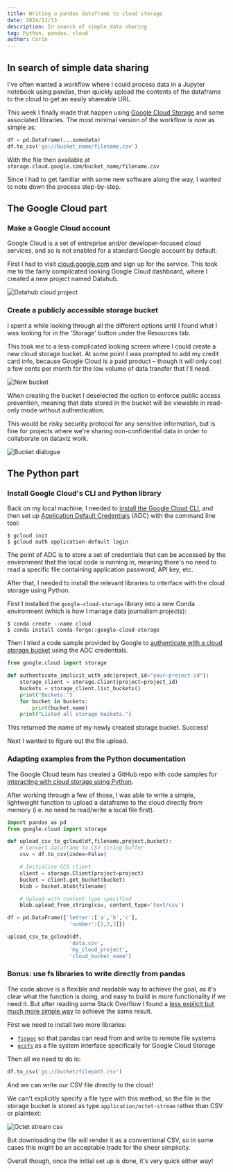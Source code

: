 ```yaml
---
title: Writing a pandas dataframe to cloud storage
date: 2024/11/13
description: In search of simple data sharing
tag: Python, pandas, cloud
author: Corin
---
```

## In search of simple data sharing 

I've often wanted a workflow where I could process data in a Jupyter notebook using pandas, then quickly upload the contents of the dataframe to the cloud to get an easily shareable URL.

This week I finally made that happen using [Google Cloud Storage](https://cloud.google.com/storage) and some associated libraries. The most minimal version of the workflow is now as simple as:

```python
df = pd.DataFrame(...somedata)
df.to_csv('gs://bucket_name/filename.csv')
```
With the file then available at `storage.cloud.google.com/bucket_name/filename.csv`

Since I had to get familiar with some new software along the way, I wanted to note down the process step-by-step.

## The Google Cloud part
### Make a Google Cloud account

Google Cloud is a set of entreprise and/or developer-focused cloud services, and so is not enabled for a standard Google account by default.

First I had to visit [cloud.google.com](https://cloud.google.com/) and sign up for the service. This took me to the fairly complicated looking Google Cloud dashboard, where I created a new project named Datahub.

![Datahub cloud project](/images/2024/Gcloud/cloud-dashboard.png)

### Create a publicly accessible storage bucket

I spent a while looking through all the different options until I found what I was looking for in the 'Storage' button under the Resources tab.

This took me to a less complicated looking screen where I could create a new cloud storage bucket. At some point I was prompted to add my credit card info, because Google Cloud is a paid product – though it will only cost a few cents per month for the low volume of data transfer that I'll need.

![New bucket](/images/2024/Gcloud/create-bucket.png)

When creating the bucket I deselected the option to enforce public access prevention, meaning that data stored in the bucket will be viewable in read-only mode without authentication. 

This would be risky security protocol for any sensitive information, but is fine for projects where we're sharing non-confidential data in order to collaborate on dataviz work.

![Bucket dialogue](/images/2024/Gcloud/create-bucket-dialogue.png)

## The Python part
### Install Google Cloud's CLI and Python library

Back on my local machine, I needed to [install the Google Cloud CLI](https://cloud.google.com/sdk/docs/install), and then set up [Application Default Credentials](https://cloud.google.com/docs/authentication/provide-credentials-adc#local-dev) (ADC) with the command line tool:

```
$ gcloud init
$ gcloud auth application-default login
```
The point of ADC is to store a set of credentials that can be accessed by the environment that the local code is running in, meaning there's no need to read a specific file containing application password, API key, etc.

After that, I needed to install the relevant libraries to interface with the cloud storage using Python.

First I installed the `google-cloud-storage` library into a new Conda environment (which is how I manage data journalism projects):
```
$ conda create --name cloud
$ conda install conda-forge::google-cloud-storage
```

Then I tried a code sample provided by Google to [authenticate with a cloud storage bucket](https://cloud.google.com/docs/authentication/client-libraries#python) using the ADC credentials.

```python
from google.cloud import storage

def authenticate_implicit_with_adc(project_id="your-project-id"):
    storage_client = storage.Client(project=project_id)
    buckets = storage_client.list_buckets()
    print("Buckets:")
    for bucket in buckets:
        print(bucket.name)
    print("Listed all storage buckets.")
```
This returned the name of my newly created storage bucket. Success! 

Next I wanted to figure out the file upload.

### Adapting examples from the Python documentation

The Google Cloud team has created a GitHub repo with code samples for [interacting with cloud storage using Python](https://github.com/googleapis/python-storage/tree/main/samples).

After working through a few of those, I was able to write a simple, lightweight function to upload a dataframe to the cloud directly from memory (i.e. no need to read/write a local file first).

```python
import pandas as pd
from google.cloud import storage

def upload_csv_to_gcloud(df,filename,project,bucket):
    # Convert dataframe to CSV string buffer
    csv = df.to_csv(index=False)

    # Initialize GCS client
    client = storage.Client(project=project)
    bucket = client.get_bucket(bucket)
    blob = bucket.blob(filename)

    # Upload with content type specified
    blob.upload_from_string(csv, content_type='text/csv')

df = pd.DataFrame({'letter':['a','b','c'],
                    'number':[1,2,3]})

upload_csv_to_gcloud(df,
                    'data.csv',
                    'my_cloud_project',
                    'cloud_bucket_name')
```

### Bonus: use fs libraries to write directly from pandas

The code above is a flexible and readable way to achieve the goal, as it's clear what the function is doing, and easy to build in more functionality if we need it. But after reading some Stack Overflow I found a [less explicit but much more simple way](https://stackoverflow.com/a/60644694/4151474) to achieve the same result.

First we need to install two more libraries:

* [`fsspec`](https://filesystem-spec.readthedocs.io/en/latest/) so that pandas can read from and write to remote file systems
* [`gcsfs`](https://pypi.org/project/gcsfs/) as a file system interface specifically for Google Cloud Storage

Then all we need to do is:
```python
df.to_csv('gs://bucket/filepath.csv')
```
And we can write our CSV file directly to the cloud!

We can't explicitly specify a file type with this method, so the file in the storage bucket is stored as type `application/octet-stream` rather than CSV or plaintext:

![Octet stream csv](/images/2024/Gcloud/octet-stream.png)

But downloading the file will render it as a conventional CSV, so in some cases this might be an acceptable trade for the sheer simplicity.

Overall though, once the initial set up is done, it's very quick either way!